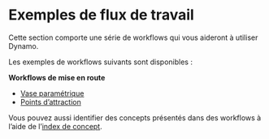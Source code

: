 # Exemples de flux de travail

Cette section comporte une série de workflows qui vous aideront à utiliser Dynamo.

Les exemples de workflows suivants sont disponibles :

**Workflows de mise en route**

* [Vase paramétrique](10-1\_getting-started-workflows/1-parametric-vase.md)
* [Points d’attraction](10-1\_getting-started-workflows/2-attractor-points.md)

Vous pouvez aussi identifier des concepts présentés dans des workflows à l’aide de l’[index de concept](table-of-summary-for-some-concept-used-in-previous-exercises.md).
